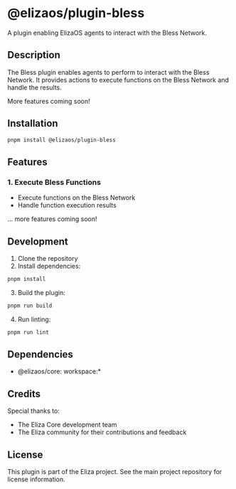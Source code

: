 # @elizaos/plugin-bless

A plugin enabling ElizaOS agents to interact with the Bless Network.

## Description

The Bless plugin enables agents to perform to interact with the Bless Network. It provides actions to execute functions on the Bless Network and handle the results.

More features coming soon!

## Installation

```bash
pnpm install @elizaos/plugin-bless
```

## Features

### 1. Execute Bless Functions

- Execute functions on the Bless Network
- Handle function execution results

... more features coming soon!

## Development

1. Clone the repository
2. Install dependencies:

```bash
pnpm install
```

3. Build the plugin:

```bash
pnpm run build
```

4. Run linting:

```bash
pnpm run lint
```

## Dependencies

- @elizaos/core: workspace:\*

## Credits

Special thanks to:

- The Eliza Core development team
- The Eliza community for their contributions and feedback

## License

This plugin is part of the Eliza project. See the main project repository for license information.
